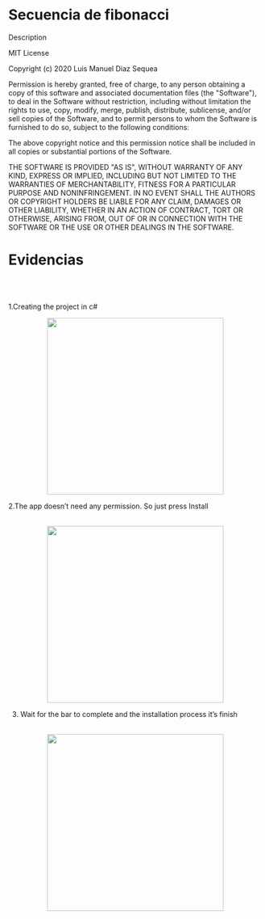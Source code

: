 # Secuencia de fibonacci

Description

MIT License

Copyright (c) 2020 Luis Manuel Diaz Sequea

Permission is hereby granted, free of charge, to any person obtaining a copy
of this software and associated documentation files (the "Software"), to deal
in the Software without restriction, including without limitation the rights
to use, copy, modify, merge, publish, distribute, sublicense, and/or sell
copies of the Software, and to permit persons to whom the Software is
furnished to do so, subject to the following conditions:

The above copyright notice and this permission notice shall be included in all
copies or substantial portions of the Software.

THE SOFTWARE IS PROVIDED "AS IS", WITHOUT WARRANTY OF ANY KIND, EXPRESS OR
IMPLIED, INCLUDING BUT NOT LIMITED TO THE WARRANTIES OF MERCHANTABILITY,
FITNESS FOR A PARTICULAR PURPOSE AND NONINFRINGEMENT. IN NO EVENT SHALL THE
AUTHORS OR COPYRIGHT HOLDERS BE LIABLE FOR ANY CLAIM, DAMAGES OR OTHER
LIABILITY, WHETHER IN AN ACTION OF CONTRACT, TORT OR OTHERWISE, ARISING FROM,
OUT OF OR IN CONNECTION WITH THE SOFTWARE OR THE USE OR OTHER DEALINGS IN THE
SOFTWARE.

# Evidencias 

<br><br>

1.Creating the project in c#
<p align="center"> <img src="[https://github.com/luismanueldiaz29/fibonacci_test/assests/crear_proyecto_c#.png](https://github.com/luismanueldiaz29/fibonacci_test/blob/master/assets/crear_primer_metodo_c%23.png)" width="350"/></p> 

2.The app doesn’t need any permission. So just press Install
<br><br>

<p align="center"> <img src="" width="350"/></p> 

3. Wait for the bar to complete and the installation process it’s finish
<br><br>

<p align="center"> <img src="" width="350"/></p> 
